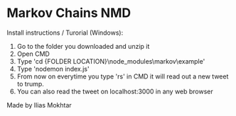 # Markov Chains NMD

Install instructions / Turorial (Windows):

1. Go to the folder you downloaded and unzip it 
2. Open CMD
3. Type 'cd {FOLDER LOCATION}\node_modules\markov\example'
4. Type 'nodemon index.js'
5. From now on everytime you type 'rs' in CMD it will read out a new tweet to trump.
6. You can also read the tweet on localhost:3000 in any web browser

Made by Ilias Mokhtar